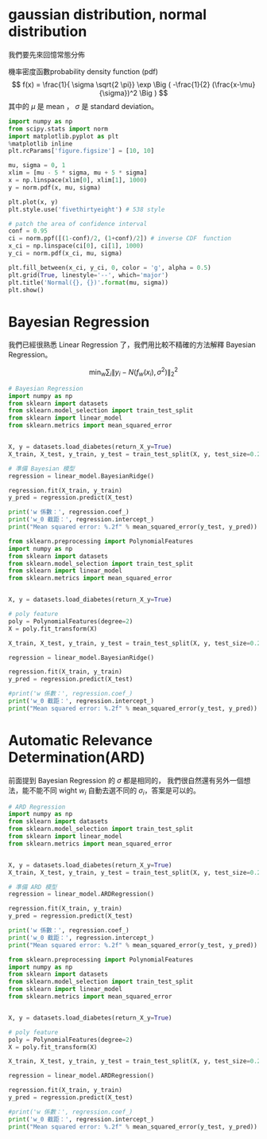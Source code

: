 # gaussian distribution, normal distribution
我們要先來回憶常態分佈 <br>

機率密度函數probability density function (pdf)
$$
f(x) = \frac{1}{ \sigma \sqrt{2 \pi}} \exp \Big ( -\frac{1}{2} (\frac{x-\mu}{\sigma})^2 \Big )
$$
其中的 $\mu$ 是 mean ， $\sigma$ 是 standard deviation。 


```python
import numpy as np
from scipy.stats import norm
import matplotlib.pyplot as plt
%matplotlib inline
plt.rcParams['figure.figsize'] = [10, 10]

mu, sigma = 0, 1
xlim = [mu - 5 * sigma, mu + 5 * sigma]
x = np.linspace(xlim[0], xlim[1], 1000)
y = norm.pdf(x, mu, sigma)

plt.plot(x, y)
plt.style.use('fivethirtyeight') # 538 style

# patch the area of confidence interval
conf = 0.95
ci = norm.ppf([(1-conf)/2, (1+conf)/2]) # inverse CDF　function
x_ci = np.linspace(ci[0], ci[1], 1000)
y_ci = norm.pdf(x_ci, mu, sigma)

plt.fill_between(x_ci, y_ci, 0, color = 'g', alpha = 0.5)
plt.grid(True, linestyle='--', which='major')
plt.title('Normal({}, {})'.format(mu, sigma))
plt.show()
```

# Bayesian Regression

我們已經很熟悉 Linear Regression 了，我們用比較不精確的方法解釋 Bayesian Regression。

$$
\min_w \sum_i \| y_i -N(f_w(x_i), \sigma^2) \|_2^2
$$

```python
# Bayesian Regression
import numpy as np
from sklearn import datasets
from sklearn.model_selection import train_test_split
from sklearn import linear_model
from sklearn.metrics import mean_squared_error


X, y = datasets.load_diabetes(return_X_y=True)
X_train, X_test, y_train, y_test = train_test_split(X, y, test_size=0.2, random_state=87)

# 準備 Bayesian 模型
regression = linear_model.BayesianRidge()

regression.fit(X_train, y_train)
y_pred = regression.predict(X_test)

print('w 係數：', regression.coef_)
print('w_0 截距：', regression.intercept_)
print("Mean squared error: %.2f" % mean_squared_error(y_test, y_pred))
```


```python
from sklearn.preprocessing import PolynomialFeatures
import numpy as np
from sklearn import datasets
from sklearn.model_selection import train_test_split
from sklearn import linear_model
from sklearn.metrics import mean_squared_error


X, y = datasets.load_diabetes(return_X_y=True)

# poly feature
poly = PolynomialFeatures(degree=2)
X = poly.fit_transform(X)

X_train, X_test, y_train, y_test = train_test_split(X, y, test_size=0.2, random_state=87)

regression = linear_model.BayesianRidge()

regression.fit(X_train, y_train)
y_pred = regression.predict(X_test)

#print('w 係數：', regression.coef_)
print('w_0 截距：', regression.intercept_)
print("Mean squared error: %.2f" % mean_squared_error(y_test, y_pred))

```


# Automatic Relevance Determination(ARD)

前面提到 Bayesian Regression 的 $\sigma$ 都是相同的，
我們很自然還有另外一個想法，能不能不同 wight $w_i$ 自動去選不同的 $\sigma_i$，答案是可以的。



```python
# ARD Regression
import numpy as np
from sklearn import datasets
from sklearn.model_selection import train_test_split
from sklearn import linear_model
from sklearn.metrics import mean_squared_error


X, y = datasets.load_diabetes(return_X_y=True)
X_train, X_test, y_train, y_test = train_test_split(X, y, test_size=0.2, random_state=87)

# 準備 ARD 模型
regression = linear_model.ARDRegression()

regression.fit(X_train, y_train)
y_pred = regression.predict(X_test)

print('w 係數：', regression.coef_)
print('w_0 截距：', regression.intercept_)
print("Mean squared error: %.2f" % mean_squared_error(y_test, y_pred))
```


```python
from sklearn.preprocessing import PolynomialFeatures
import numpy as np
from sklearn import datasets
from sklearn.model_selection import train_test_split
from sklearn import linear_model
from sklearn.metrics import mean_squared_error


X, y = datasets.load_diabetes(return_X_y=True)

# poly feature
poly = PolynomialFeatures(degree=2)
X = poly.fit_transform(X)

X_train, X_test, y_train, y_test = train_test_split(X, y, test_size=0.2, random_state=87)

regression = linear_model.ARDRegression()

regression.fit(X_train, y_train)
y_pred = regression.predict(X_test)

#print('w 係數：', regression.coef_)
print('w_0 截距：', regression.intercept_)
print("Mean squared error: %.2f" % mean_squared_error(y_test, y_pred))
```














